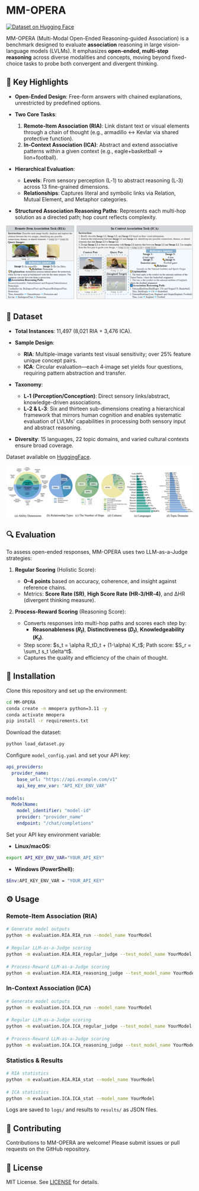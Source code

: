 # MM-OPERA

[![Dataset on Hugging Face](https://img.shields.io/badge/Dataset-Hugging%20Face-blue)](https://huggingface.co/datasets/titic/MM-OPERA)

MM-OPERA (Multi-Modal Open-Ended Reasoning-guided Association) is a benchmark designed to evaluate **association** reasoning in large vision-language models (LVLMs). It emphasizes **open-ended, multi-step reasoning** across diverse modalities and concepts, moving beyond fixed-choice tasks to probe both convergent and divergent thinking.

## 🚀 Key Highlights

* **Open-Ended Design**: Free-form answers with chained explanations, unrestricted by predefined options.
* **Two Core Tasks**:

  1. **Remote-Item Association (RIA)**: Link distant text or visual elements through a chain of thought (e.g., armadillo ↔ Kevlar via shared protective function).
  2. **In-Context Association (ICA)**: Abstract and extend associative patterns within a given context (e.g., eagle+basketball → lion+football).
* **Hierarchical Evaluation**:

  * **Levels**: From sensory perception (L‑1) to abstract reasoning (L‑3) across 13 fine-grained dimensions.
  * **Relationships**: Captures literal and symbolic links via Relation, Mutual Element, and Metaphor categories.
* **Structured Association Reasoning Paths**: Represents each multi-hop solution as a directed path; hop count reflects complexity.

![overview](fig/task.png)

## 📂 Dataset

* **Total Instances**: 11,497 (8,021 RIA + 3,476 ICA).
* **Sample Design**:

  * **RIA**: Multiple-image variants test visual sensitivity; over 25% feature unique concept pairs.
  * **ICA**: Circular evaluation—each 4‑image set yields four questions, requiring pattern abstraction and transfer.
* **Taxonomy**:

  * **L‑1 (Perception/Conception)**: Direct sensory links/abstract, knowledge-driven associations.
  * **L‑2 & L‑3**: Six and thirteen sub-dimensions creating a hierarchical framework that mirrors human cognition and enables systematic evaluation of LVLMs' capabilities in processing both sensory input and abstract reasoning.
* **Diversity**: 15 languages, 22 topic domains, and varied cultural contexts ensure broad coverage.

Dataset available on [HuggingFace](https://huggingface.co/datasets/titic/MM-OPERA).

![dataset](fig/statistic.png)

## 🔍 Evaluation

To assess open-ended responses, MM-OPERA uses two LLM-as-a-Judge strategies:

1. **Regular Scoring** (Holistic Score):

   * **0–4 points** based on accuracy, coherence, and insight against reference chains.
   * Metrics: **Score Rate (SR)**, **High Score Rate (HR‑3/HR‑4)**, and ΔHR (divergent thinking measure).

2. **Process-Reward Scoring** (Reasoning Score):

   * Converts responses into multi-hop paths and scores each step by:
     * **Reasonableness ($R_t$)**, **Distinctiveness ($D_t$)**, **Knowledgeability ($K_t$)**.
   * Step score: \$s_t = \alpha R_tD_t + (1-\alpha) K_t\$; Path score: \$S_r = \sum_t s_t \delta^t\$.
   * Captures the quality and efficiency of the chain of thought.


## 💾 Installation
Clone this repository and set up the environment:

```bash
cd MM-OPERA
conda create -n mmopera python=3.11 -y
conda activate mmopera
pip install -r requirements.txt
```

Download the dataset:

```bash
python load_dataset.py
```

Configure `model_config.yaml` and set your API key:

```yaml
api_providers:
  provider_name:
    base_url: "https://api.example.com/v1"
    api_key_env_var: "API_KEY_ENV_VAR"

models:
  ModelName:
    model_identifier: "model-id"
    provider: "provider_name"
    endpoint: "/chat/completions"
```

Set your API key environment variable:
* **Linux/macOS:**

```bash
export API_KEY_ENV_VAR="YOUR_API_KEY"
```

* **Windows (PowerShell):**

```bash
$Env:API_KEY_ENV_VAR = "YOUR_API_KEY"
```

## ⚙️ Usage

### Remote-Item Association (RIA)

```bash
# Generate model outputs
python -m evaluation.RIA.RIA_run --model_name YourModel

# Regular LLM-as-a-Judge scoring
python -m evaluation.RIA.RIA_regular_judge --test_model_name YourModel --judge_model_name YourJudgeModel

# Process-Reward LLM-as-a-Judge scoring
python -m evaluation.RIA.RIA_reasoning_judge --test_model_name YourModel --judge_model_name YourJudgeModel
```

### In-Context Association (ICA)

```bash
# Generate model outputs
python -m evaluation.ICA.ICA_run --model_name YourModel

# Regular LLM-as-a-Judge scoring
python -m evaluation.ICA.ICA_regular_judge --test_model_name YourModel --judge_model_name YourJudgeModel

# Process-Reward LLM-as-a-Judge scoring
python -m evaluation.ICA.ICA_reasoning_judge --test_model_name YourModel --judge_model_name YourJudgeModel
```

### Statistics & Results

```bash
# RIA statistics
python -m evaluation.RIA.RIA_stat --model_name YourModel

# ICA statistics
python -m evaluation.ICA.ICA_stat --model_name YourModel
```

Logs are saved to `logs/` and results to `results/` as JSON files.

## 📝 Contributing

Contributions to MM-OPERA are welcome! Please submit issues or pull requests on the GitHub repository.

## 📜 License

MIT License. See [LICENSE](LICENSE) for details.
